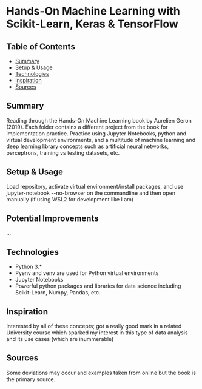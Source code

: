 # Hands-On Machine Learning with Scikit-Learn, Keras & TensorFlow

## Table of Contents
* [Summary](#summary)
* [Setup & Usage](#setup-&-usage)
* [Technologies](#technologies)
* [Inspiration](#inspiration)
* [Sources](#sources)

## Summary
Reading through the Hands-On Machine Learning book by Aurelien Geron (2019). Each folder contains a different project from the book for implementation practice. Practice using Jupyter Notebooks, python and virtual development environments, and a multitude of machine learning and deep learning library concepts such as artificial neural networks, perceptrons, training vs testing datasets, etc.

## Setup & Usage
Load repository, activate virtual environment/install packages, and use jupyter-notebook --no-browser on the commandline and then open manually (if using WSL2 for development like I am)

## Potential Improvements
...

## Technologies
* Python 3.*
* Pyenv and venv are used for Python virtual environments
* Jupyter Notebooks
* Powerful python packages and libraries for data science including Scikit-Learn, Numpy, Pandas, etc.

## Inspiration
Interested by all of these concepts; got a really good mark in a related University course which sparked my interest in this type of data analysis and its use cases (which are inummerable)

## Sources
Some deviations may occur and examples taken from online but the book is the primary source.
